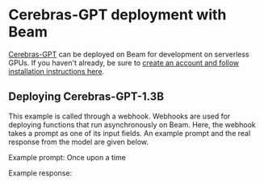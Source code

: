 # Cerebras-GPT deployment with Beam

[Cerebras-GPT](https://huggingface.co/cerebras/Cerebras-GPT-1.3B) can be deployed on Beam for development
on serverless GPUs. If you haven't already, be sure to [create an account
and follow installation instructions here](https://docs.beam.cloud/getting-started/quickstart).

## Deploying Cerebras-GPT-1.3B
This example is called through a webhook. Webhooks are used for deploying
functions that run asynchronously on Beam. Here, the webhook takes a prompt
as one of its input fields. An example prompt and the real response from the
model are given below.

Example prompt: Once upon a time

Example response:
